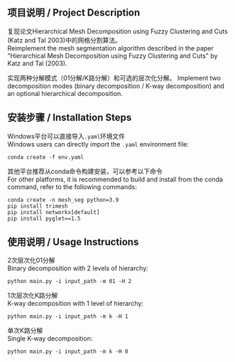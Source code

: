 ## 项目说明 / Project Description
复现论文Hierarchical Mesh Decomposition using Fuzzy Clustering and Cuts (Katz and Tal 2003)中的网格分割算法。  
Reimplement the mesh segmentation algorithm described in the paper "Hierarchical Mesh Decomposition using Fuzzy Clustering and Cuts" by Katz and Tal (2003).

实现两种分解模式（01分解/K路分解）和可选的层次化分解。
Implement two decomposition modes (binary decomposition / K-way decomposition) and an optional hierarchical decomposition.

## 安装步骤 / Installation Steps
Windows平台可以直接导入`.yaml`环境文件  
Windows users can directly import the `.yaml` environment file:

  ```
  conda create -f env.yaml
  ```
其他平台推荐从conda命令构建安装，可以参考以下命令  
For other platforms, it is recommended to build and install from the conda command, refer to the following commands:

  ```
  conda create -n mesh_seg python=3.9
  pip install trimesh
  pip install networkx[default]
  pip install pyglet==1.5
  ```


## 使用说明 / Usage Instructions
2次层次化01分解  
Binary decomposition with 2 levels of hierarchy:

  ```
  python main.py -i input_path -m 01 -H 2
  ```
1次层次化K路分解  
K-way decomposition with 1 level of hierarchy:

  ```
  python main.py -i input_path -m k -H 1
  ```
单次K路分解  
Single K-way decomposition:

  ```
  python main.py -i input_path -m k -H 0
  ```